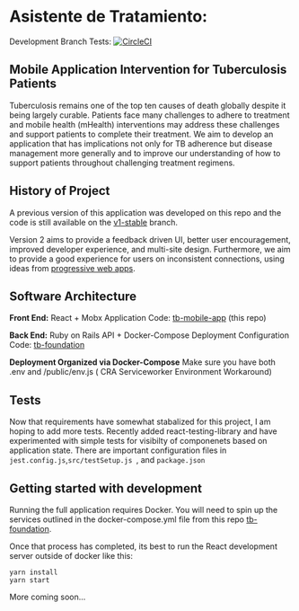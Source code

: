 # Asistente de Tratamiento:
Development Branch Tests: [![CircleCI](https://circleci.com/gh/uwcirg/tb-mobile-app/tree/develop.svg?style=svg)](https://circleci.com/gh/uwcirg/tb-mobile-app/tree/develop)

##  Mobile Application Intervention for Tuberculosis Patients
Tuberculosis remains one of the top ten causes of death globally despite it being largely curable. Patients face many challenges to adhere to treatment and mobile health (mHealth) interventions may address these challenges and support patients to complete their treatment. We aim to develop an application that has implications not only for TB adherence but disease management more generally and to improve our understanding of how to support patients throughout challenging treatment regimens.

## History of Project 
A previous version of this application was developed on this repo and the code is still available on the [v1-stable]([https://github.com/uwcirg/tb-mobile-app/tree/v1-stable](https://github.com/uwcirg/tb-mobile-app/tree/v1-stable)) branch.

Version 2 aims to provide a feedback driven UI, better user encouragement, improved developer experience, and multi-site design. Furthermore, we aim to provide a good experience for users on inconsistent connections, using ideas from [progressive web apps]([https://developers.google.com/web/progressive-web-apps](https://developers.google.com/web/progressive-web-apps)).

## Software Architecture 
 
**Front End:**
 React + Mobx Application 
 Code: [tb-mobile-app](https://github.com/uwcirg/tb-mobile-app) (this repo)
 
**Back End:** 
Ruby on Rails API + Docker-Compose Deployment Configuration
Code: [tb-foundation](https://github.com/uwcirg/tb-foundation)


**Deployment Organized via Docker-Compose**
Make sure you have both .env and /public/env.js ( CRA Serviceworker Environment Workaround)

## Tests

Now that requirements have somewhat stabalized for this project, I am hoping to add more tests. Recently added react-testing-library and have experimented with simple tests for visibilty of componenets based on application state. There are important configuration files in `jest.config.js`,`src/testSetup.js `, and `package.json`


## Getting started with development

Running the full application requires Docker. You will need to spin up the services outlined in the docker-compose.yml file from this repo [tb-foundation](https://github.com/uwcirg/tb-foundation).

Once that process has completed, its best to run the React development server outside of docker like this:

```
yarn install
yarn start
```

More coming soon...

